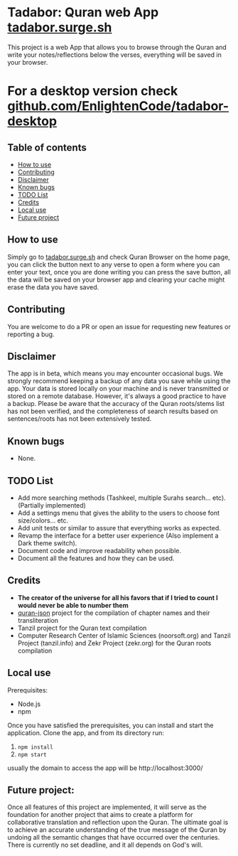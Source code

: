 # Tadabor: Quran web App [tadabor.surge.sh](http://tadabor.surge.sh/)

This project is a web App that allows you to browse through the Quran and write your notes/reflections below the verses, everything will be saved in your browser.

# For a desktop version check [github.com/EnlightenCode/tadabor-desktop](https://github.com/EnlightenCode/tadabor-desktop)

## Table of contents

- [How to use](#How-to-use)
- [Contributing](#Contributing)
- [Disclaimer](#Disclaimer)
- [Known bugs](#Known-bugs)
- [TODO List](#TODO-List)
- [Credits](#Credits)
- [Local use](#Local-use)
- [Future project](#Future-project)

## How to use

Simply go to [tadabor.surge.sh](http://tadabor.surge.sh/) and check Quran Browser on the home page, you can click the button next to any verse to open a form where you can enter your text, once you are done writing you can press the save button, all the data will be saved on your browser app and clearing your cache might erase the data you have saved.

## Contributing

You are welcome to do a PR or open an issue for requesting new features or reporting a bug.

## Disclaimer

The app is in beta, which means you may encounter occasional bugs. We strongly recommend keeping a backup of any data you save while using the app. Your data is stored locally on your machine and is never transmitted or stored on a remote database. However, it's always a good practice to have a backup. Please be aware that the accuracy of the Quran roots/stems list has not been verified, and the completeness of search results based on sentences/roots has not been extensively tested.

## Known bugs

- None.

## TODO List

- Add more searching methods (Tashkeel, multiple Surahs search... etc). (Partially implemented)
- Add a settings menu that gives the ability to the users to choose font size/colors... etc.
- Add unit tests or similar to assure that everything works as expected.
- Revamp the interface for a better user experience (Also implement a Dark theme switch).
- Document code and improve readability when possible.
- Document all the features and how they can be used.

## Credits

- **The creator of the universe for all his favors that if I tried to count I would never be able to number them**
- [quran-json](https://github.com/risan/quran-json) project for the compilation of chapter names and their transliteration
- Tanzil project for the Quran text compilation
- Computer Research Center of Islamic Sciences (noorsoft.org) and Tanzil Project (tanzil.info) and Zekr Project (zekr.org) for the Quran roots compilation

## Local use

Prerequisites:

- Node.js
- npm

Once you have satisfied the prerequisites, you can install and start the application. Clone the app, and from its directory run:

1. `npm install`
2. `npm start`

usually the domain to access the app will be http://localhost:3000/

## Future project:

Once all features of this project are implemented, it will serve as the foundation for another project that aims to create a platform for collaborative translation and reflection upon the Quran. The ultimate goal is to achieve an accurate understanding of the true message of the Quran by undoing all the semantic changes that have occurred over the centuries. There is currently no set deadline, and it all depends on God's will.
